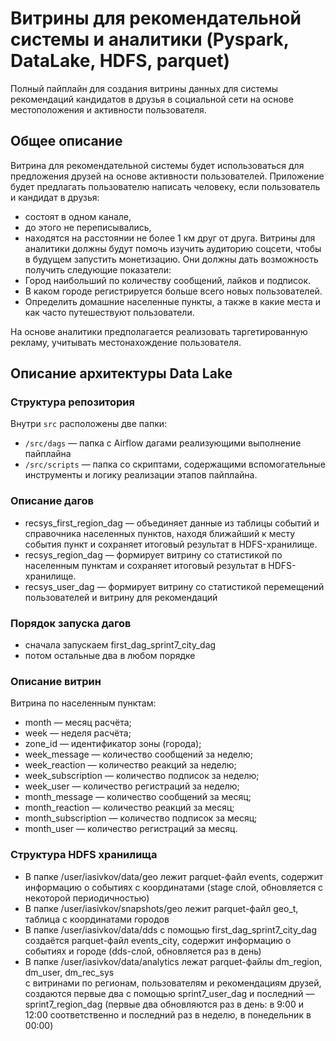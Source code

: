 # Витрины для рекомендательной системы и аналитики (Pyspark, DataLake, HDFS, parquet)

Полный пайплайн для создания витрины данных для системы рекомендаций кандидатов в друзья в социальной сети на основе местоположения и активности пользователя.

## Общее описание

Витрина для рекомендательной системы будет использоваться для предложения друзей на основе активности пользователей. Приложение будет предлагать пользователю написать человеку, если пользователь и кандидат в друзья:
 - состоят в одном канале,
 - до этого не переписывались,
 - находятся на расстоянии не более 1 км друг от друга.
Витрины для аналитики должны будут помочь изучить аудиторию соцсети, чтобы в будущем запустить монетизацию. Они должны дать возможность получить следующие показатели:
 - Город наибольший по количеству сообщений, лайков и подписок.
 - В каком городе регистрируется больше всего новых пользователей.
 - Определить домашние населенные пункты, а также в какие места и как часто путешествуют пользователи.

На основе аналитики предполагается реализовать таргетированную рекламу, учитывать местонахождение пользователя.


## Описание архитектуры Data Lake
### Структура репозитория
Внутри `src` расположены две папки:
- `/src/dags` — папка с Airflow дагами реализующими выполнение пайплайна 
- `/src/scripts` — папка со скриптами, содержащими вспомогательные инструменты и  логику реализации этапов пайплайна.

### Описание дагов
- recsys_first_region_dag — объединяет данные из таблицы событий и справочника населенных пунктов, находя ближайший к месту события пункт и сохраняет итоговый результат в HDFS-хранилище.
- recsys_region_dag — формирует витрину со статистикой по населенным пунктам и сохраняет итоговый результат в HDFS-хранилище.
- recsys_user_dag — формирует витрину со статистикой перемещений пользователей и витрину для рекомендаций

### Порядок запуска дагов
- сначала запускаем first_dag_sprint7_city_dag
- потом остальные два в любом порядке

### Описание витрин
Витрина по населенным пунктам:
- month — месяц расчёта;
- week — неделя расчёта;
- zone_id — идентификатор зоны (города);
- week_message — количество сообщений за неделю;
- week_reaction — количество реакций за неделю;
- week_subscription — количество подписок за неделю;
- week_user — количество регистраций за неделю;
- month_message — количество сообщений за месяц;
- month_reaction — количество реакций за месяц;
- month_subscription — количество подписок за месяц;
- month_user — количество регистраций за месяц.

### Структура HDFS хранилища
- В папке /user/iasivkov/data/geo лежит parquet-файл events, содержит информацию о событиях с координатами
(stage слой, обновляется с некоторой периодичностью) 
- В папке /user/iasivkov/snapshots/geo лежит parquet-файл geo_t, таблица с координатами городов
- В папке /user/iasivkov/data/dds с помощью first_dag_sprint7_city_dag создаётся parquet-файл events_city, содержит информацию о событиях и городе
(dds-слой, обновляется раз в день)
- В папке /user/iasivkov/data/analytics лежат parquet-файлы dm_region, dm_user, dm_rec_sys  
с витринами по регионам, пользователям и рекомендациям друзей, создаются первые два с помощью sprint7_user_dag и последний — sprint7_region_dag
(первые два обновляются раз в день: в 9:00 и 12:00 соответственно и последний раз в неделю, в понедельник в 00:00)
